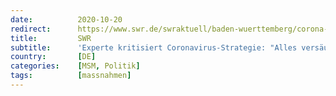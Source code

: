 ```yaml
---
date:          2020-10-20
redirect:      https://www.swr.de/swraktuell/baden-wuerttemberg/corona-interview-gerd-antes-100.html
title:         SWR
subtitle:      'Experte kritisiert Coronavirus-Strategie: "Alles versäumt worden, was irgendwie versäumt werden kann"'
country:       [DE]
categories:    [MSM, Politik]
tags:          [massnahmen]
---
```

